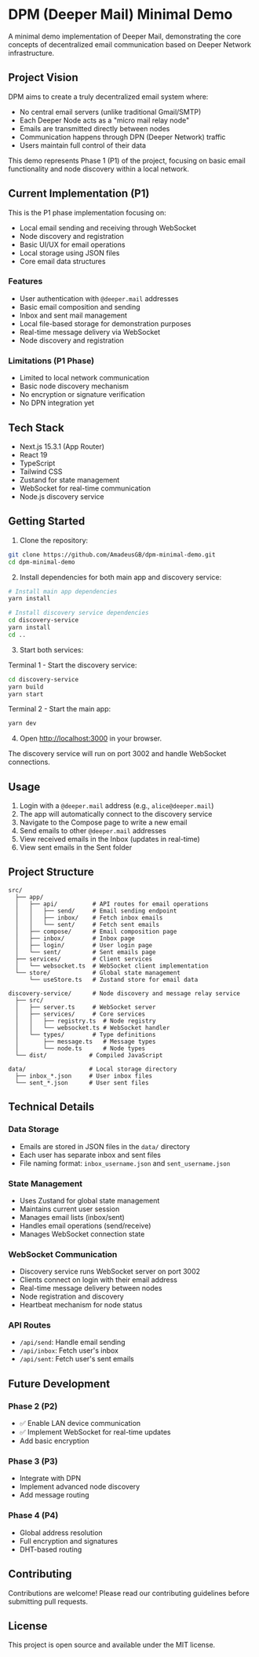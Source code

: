 # DPM (Deeper Mail) Minimal Demo

A minimal demo implementation of Deeper Mail, demonstrating the core concepts of decentralized email communication based on Deeper Network infrastructure.

## Project Vision

DPM aims to create a truly decentralized email system where:
- No central email servers (unlike traditional Gmail/SMTP)
- Each Deeper Node acts as a "micro mail relay node"
- Emails are transmitted directly between nodes
- Communication happens through DPN (Deeper Network) traffic
- Users maintain full control of their data

This demo represents Phase 1 (P1) of the project, focusing on basic email functionality and node discovery within a local network.

## Current Implementation (P1)

This is the P1 phase implementation focusing on:
- Local email sending and receiving through WebSocket
- Node discovery and registration
- Basic UI/UX for email operations
- Local storage using JSON files
- Core email data structures

### Features

- User authentication with `@deeper.mail` addresses
- Basic email composition and sending
- Inbox and sent mail management
- Local file-based storage for demonstration purposes
- Real-time message delivery via WebSocket
- Node discovery and registration

### Limitations (P1 Phase)

- Limited to local network communication
- Basic node discovery mechanism
- No encryption or signature verification
- No DPN integration yet

## Tech Stack

- Next.js 15.3.1 (App Router)
- React 19
- TypeScript
- Tailwind CSS
- Zustand for state management
- WebSocket for real-time communication
- Node.js discovery service

## Getting Started

1. Clone the repository:
```bash
git clone https://github.com/AmadeusGB/dpm-minimal-demo.git
cd dpm-minimal-demo
```

2. Install dependencies for both main app and discovery service:
```bash
# Install main app dependencies
yarn install

# Install discovery service dependencies
cd discovery-service
yarn install
cd ..
```

3. Start both services:

Terminal 1 - Start the discovery service:
```bash
cd discovery-service
yarn build
yarn start
```

Terminal 2 - Start the main app:
```bash
yarn dev
```

4. Open [http://localhost:3000](http://localhost:3000) in your browser.

The discovery service will run on port 3002 and handle WebSocket connections.

## Usage

1. Login with a `@deeper.mail` address (e.g., `alice@deeper.mail`)
2. The app will automatically connect to the discovery service
3. Navigate to the Compose page to write a new email
4. Send emails to other `@deeper.mail` addresses
5. View received emails in the Inbox (updates in real-time)
6. View sent emails in the Sent folder

## Project Structure

```
src/
  ├── app/
  │   ├── api/          # API routes for email operations
  │   │   ├── send/     # Email sending endpoint
  │   │   ├── inbox/    # Fetch inbox emails
  │   │   └── sent/     # Fetch sent emails
  │   ├── compose/      # Email composition page
  │   ├── inbox/        # Inbox page
  │   ├── login/        # User login page
  │   └── sent/         # Sent emails page
  ├── services/         # Client services
  │   └── websocket.ts  # WebSocket client implementation
  └── store/            # Global state management
      └── useStore.ts   # Zustand store for email data

discovery-service/      # Node discovery and message relay service
  ├── src/
  │   ├── server.ts     # WebSocket server
  │   ├── services/     # Core services
  │   │   ├── registry.ts  # Node registry
  │   │   └── websocket.ts # WebSocket handler
  │   └── types/        # Type definitions
  │       ├── message.ts   # Message types
  │       └── node.ts      # Node types
  └── dist/            # Compiled JavaScript

data/                  # Local storage directory
  ├── inbox_*.json     # User inbox files
  └── sent_*.json      # User sent files
```

## Technical Details

### Data Storage
- Emails are stored in JSON files in the `data/` directory
- Each user has separate inbox and sent files
- File naming format: `inbox_username.json` and `sent_username.json`

### State Management
- Uses Zustand for global state management
- Maintains current user session
- Manages email lists (inbox/sent)
- Handles email operations (send/receive)
- Manages WebSocket connection state

### WebSocket Communication
- Discovery service runs WebSocket server on port 3002
- Clients connect on login with their email address
- Real-time message delivery between nodes
- Node registration and discovery
- Heartbeat mechanism for node status

### API Routes
- `/api/send`: Handle email sending
- `/api/inbox`: Fetch user's inbox
- `/api/sent`: Fetch user's sent emails

## Future Development

### Phase 2 (P2)
- ✅ Enable LAN device communication
- ✅ Implement WebSocket for real-time updates
- Add basic encryption

### Phase 3 (P3)
- Integrate with DPN
- Implement advanced node discovery
- Add message routing

### Phase 4 (P4)
- Global address resolution
- Full encryption and signatures
- DHT-based routing

## Contributing

Contributions are welcome! Please read our contributing guidelines before submitting pull requests.

## License

This project is open source and available under the MIT license.
